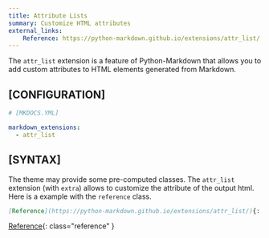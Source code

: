 ```yaml
---
title: Attribute Lists
summary: Customize HTML attributes
external_links:
    Reference: https://python-markdown.github.io/extensions/attr_list/
---
```


The `attr_list` extension is a feature of Python-Markdown that allows you to add custom attributes to HTML elements generated from Markdown. 


## [CONFIGURATION]

```yaml
# [MKDOCS.YML]

markdown_extensions:
  - attr_list
```

## [SYNTAX]

The theme may provide some pre-computed classes. The `attr_list` extension (with `extra`) allows to customize the attribute of the output html. Here is a example with the `reference` class.

```md
[Reference](https://python-markdown.github.io/extensions/attr_list/){: class="reference" }
```


[Reference](https://python-markdown.github.io/extensions/attr_list/){: class="reference" }
